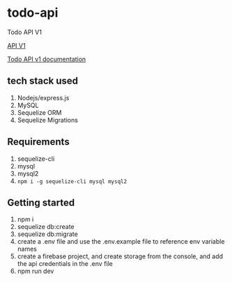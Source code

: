 # todo-api

Todo API V1

[API V1](https://ammar-todo-api.herokuapp.com/)

[Todo API v1 documentation](https://documenter.getpostman.com/view/7504301/UyxqAhrr#intro)

## tech stack used

1. Nodejs/express.js
2. MySQL
3. Sequelize ORM
4. Sequelize Migrations

## Requirements

1. sequelize-cli
2. mysql
3. mysql2
4. `npm i -g sequelize-cli mysql mysql2`

## Getting started

1. npm i
2. sequelize db:create
3. sequelize db:migrate
4. create a .env file and use the .env.example file to reference env variable names
5. create a firebase project, and create storage from the console, and add the api credentials in the .env file
6. npm run dev
